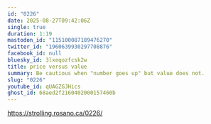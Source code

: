 ```yaml
---
id: "0226"
date: 2025-08-27T09:42:06Z
single: true
duration: 1:19
mastodon_id: "115100087189476270"
twitter_id: "1960639930297708876"
facebook_id: null
bluesky_id: 3lxeqozfcsk2w
title: price versus value
summary: Be cautious when "number goes up" but value does not.
slug: "0226"
youtube_id: qUAGZGJHics
ghost_id: 68aed2f2160402000157460b
---
```

https://strolling.rosano.ca/0226/
